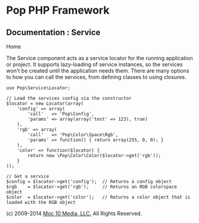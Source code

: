 Pop PHP Framework
=================

Documentation : Service
-----------------------

Home

The Service component acts as a service locator for the running
application or project. It supports lazy-loading of service instances,
so the services won't be created until the application needs them. There
are many options to how you can call the services, from defining classes
to using closures.

    use Pop\Service\Locator;

    // Load the services config via the constructor
    $locator = new Locator(array(
        'config' => array(
            'call'   => 'Pop\Config',
            'params' => array(array('test' => 123), true)
        ),
        'rgb' => array(
            'call'   => 'Pop\Color\Space\Rgb',
            'params' => function() { return array(255, 0, 0); }
        ),
        'color' => function($locator) {
            return new \Pop\Color\Color($locator->get('rgb'));
        }
    ));

    // Get a service
    $config = $locator->get('config');  // Returns a config object
    $rgb    = $locator->get('rgb');     // Returns an RGB colorspace object
    $color  = $locator->get('color');   // Returns a color object that is loaded with the RGB object

\(c) 2009-2014 [Moc 10 Media, LLC.](http://www.moc10media.com) All
Rights Reserved.
